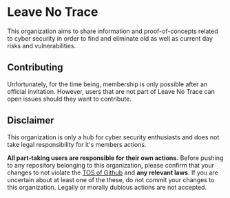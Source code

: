 # Leave No Trace

This organization aims to share information and proof-of-concepts related to cyber security
in order to find and eliminate old as well as current day risks and vulnerabilities.

## Contributing

Unfortunately, for the time being, membership is only possible after an official invitation.
However, users that are not part of Leave No Trace can open issues should they want to contribute.

## Disclaimer

This organization is only a hub for cyber security enthusiasts and does not take legal responsibility for it's members actions.

**All part-taking users are responsible for their own actions.**
Before pushing to any repository belonging to this organization, please confirm that
your changes to not violate the [TOS of Github](https://docs.github.com/en/site-policy/github-terms/github-terms-of-service) and **any relevant laws**.
If you are uncertain about at least one of the these, do not commit your changes to this organization.
Legally or morally dubious actions are not accepted.
